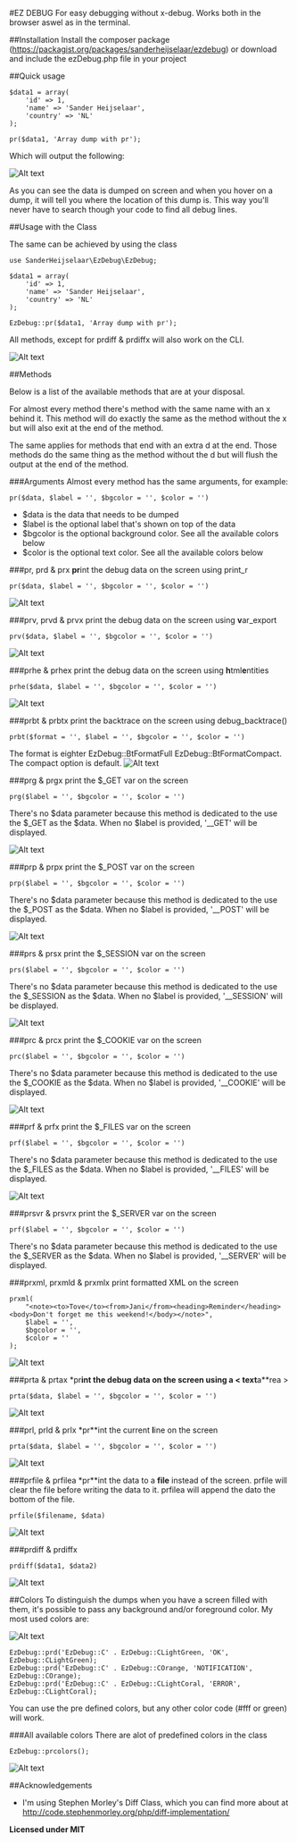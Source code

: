 #EZ DEBUG
For easy debugging without x-debug. Works both in the browser aswel as in the terminal. 

##Installation
Install the composer package (https://packagist.org/packages/sanderheijselaar/ezdebug)
or download and include the ezDebug.php file in your project

##Quick usage

	$data1 = array(
	    'id' => 1,
	    'name' => 'Sander Heijselaar',
	    'country' => 'NL'
	);

	pr($data1, 'Array dump with pr');

Which will output the following:

![Alt text](raw/img/first-example.png?raw=true "First example")

As you can see the data is dumped on screen and when you hover on a dump, it will tell you where the location of this dump is. This way you'll never have to search though your code to find all debug lines. 

##Usage with the Class

The same can be achieved by using the class

	use SanderHeijselaar\EzDebug\EzDebug;
		
	$data1 = array(
	    'id' => 1,
	    'name' => 'Sander Heijselaar',
	    'country' => 'NL'
	);

	EzDebug::pr($data1, 'Array dump with pr');

All methods, except for prdiff & prdiffx will also work on the CLI. 

![Alt text](raw/img/first-cli-example.png?raw=true "First example")


##Methods

Below is a list of the available methods that are at your disposal. 

For almost every method there's method with the same name with an x behind it. This method will do exactly the same as the method without the x but will also exit at the end of the method.     

The same applies for methods that end with an extra d at the end. Those methods do the same thing as the method without the d but will flush the output at the end of the method.

###Arguments
Almost every method has the same arguments, for example:

	pr($data, $label = '', $bgcolor = '', $color = '')

- $data is the data that needs to be dumped
- $label is the optional label that's shown on top of the data
- $bgcolor is the optional background color. See all the available colors below
- $color is the optional text color. See all the available colors below

###pr, prd & prx
**pr**int the debug data on the screen using print_r

	pr($data, $label = '', $bgcolor = '', $color = '')
![Alt text](raw/img/pr-example.png?raw=true "pr, prd & prx example") 

###prv, prvd & prvx
print the debug data on the screen using **v**ar_export

	prv($data, $label = '', $bgcolor = '', $color = '')
![Alt text](raw/img/prv-example.png?raw=true "prv, prvd & prvx example") 

###prhe & prhex
print the debug data on the screen using **h**tml**e**ntities

	prhe($data, $label = '', $bgcolor = '', $color = '')
![Alt text](raw/img/prhe-example.png?raw=true "prhe & prhex example") 

###prbt & prbtx
print the backtrace on the screen using debug_backtrace()

	prbt($format = '', $label = '', $bgcolor = '', $color = '')

The format is eighter EzDebug::BtFormatFull EzDebug::BtFormatCompact. The compact option is default. 
![Alt text](raw/img/prbt-example.png?raw=true "prbt & prbtx example") 

###prg & prgx
print the $_GET var on the screen

	prg($label = '', $bgcolor = '', $color = '')

There's no $data parameter because this method is dedicated to the use the $_GET as the $data. When no $label is provided, '__GET' will be displayed.

![Alt text](raw/img/prg-example.png?raw=true "prg & prgx example")
 
###prp & prpx
print the $_POST var on the screen

	prp($label = '', $bgcolor = '', $color = '')

There's no $data parameter because this method is dedicated to the use the $_POST as the $data. When no $label is provided, '__POST' will be displayed.
 
![Alt text](raw/img/prp-example.png?raw=true "prp & prpx example")
 
###prs & prsx
print the $_SESSION var on the screen

	prs($label = '', $bgcolor = '', $color = '')

There's no $data parameter because this method is dedicated to the use the $_SESSION as the $data. When no $label is provided, '__SESSION' will be displayed.
 
![Alt text](raw/img/prs-example.png?raw=true "prs & prsx example")
 
###prc & prcx
print the $_COOKIE var on the screen

	prc($label = '', $bgcolor = '', $color = '')

There's no $data parameter because this method is dedicated to the use the $_COOKIE as the $data. When no $label is provided, '__COOKIE' will be displayed.
 
![Alt text](raw/img/prc-example.png?raw=true "prc & prcx example")
 
###prf & prfx
print the $_FILES var on the screen

	prf($label = '', $bgcolor = '', $color = '')

There's no $data parameter because this method is dedicated to the use the $_FILES as the $data. When no $label is provided, '__FILES' will be displayed.
 
![Alt text](raw/img/prf-example.png?raw=true "prf & prfx example")
 
###prsvr & prsvrx
print the $_SERVER var on the screen

	prf($label = '', $bgcolor = '', $color = '')

There's no $data parameter because this method is dedicated to the use the $_SERVER as the $data. When no $label is provided, '__SERVER' will be displayed.
 
###prxml, prxmld & prxmlx
print formatted XML on the screen

	prxml(
	    "<note><to>Tove</to><from>Jani</from><heading>Reminder</heading><body>Don't forget me this weekend!</body></note>", 
	    $label = '', 
	    $bgcolor = '', 
	    $color = ''
	);

 
![Alt text](raw/img/prxml-example.png?raw=true "prxml, prxmld & prxmlx example")
 
###prta & prtax
*pr**int the debug data on the screen using a < **t**ext**a**rea >

	prta($data, $label = '', $bgcolor = '', $color = '')
![Alt text](raw/img/prta-example.png?raw=true "prta & prtax example") 

###prl, prld & prlx
*pr**int the current **l**ine on the screen

	prta($data, $label = '', $bgcolor = '', $color = '')
![Alt text](raw/img/prl-example.png?raw=true "prl, prld & prlx example") 

###prfile & prfilea
*pr**int the data to a **file** instead of the screen. prfile will clear the file before writing the data to it. prfilea will append the dato the bottom of the file.

	prfile($filename, $data)
![Alt text](raw/img/prfile-example.png?raw=true "prl, prld & prlx example") 

###prdiff & prdiffx

	prdiff($data1, $data2)
![Alt text](raw/img/prdiff-example.png?raw=true "prl, prld & prlx example") 

##Colors
To distinguish the dumps when you have a screen filled with them, it's possible to pass any background and/or foreground color. My most used colors are:

![Alt text](raw/img/selectedColors.png?raw=true "All colors")

	EzDebug::prd('EzDebug::C' . EzDebug::CLightGreen, 'OK', EzDebug::CLightGreen);
	EzDebug::prd('EzDebug::C' . EzDebug::COrange, 'NOTIFICATION', EzDebug::COrange);
	EzDebug::prd('EzDebug::C' . EzDebug::CLightCoral, 'ERROR', EzDebug::CLightCoral);

You can use the pre defined colors, but any other color code (#fff or green) will work. 


###All available colors
	There are alot of predefined colors in the class

	EzDebug::prcolors();    
![Alt text](raw/img/allColors.png?raw=true "All colors")



##Acknowledgements

* I'm using Stephen Morley's Diff Class, which you can find more about at http://code.stephenmorley.org/php/diff-implementation/

**Licensed under MIT**

